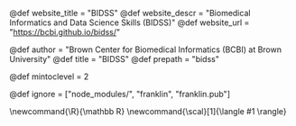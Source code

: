 <!--
Add here global page variables to use throughout your
website.
The website_* must be defined for the RSS to work
-->
@def website_title = "BIDSS"
@def website_descr = "Biomedical Informatics and Data Science Skills (BIDSS)"
@def website_url   = "https://bcbi.github.io/bidss/"

@def author = "Brown Center for Biomedical Informatics (BCBI) at Brown University"
@def title = "BIDSS"
@def prepath = "bidss"

@def mintoclevel = 2

<!--
Add here files or directories that should be ignored by Franklin, otherwise
these files might be copied and, if markdown, processed by Franklin which
you might not want. Indicate directories by ending the name with a `/`.
-->
@def ignore = ["node_modules/", "franklin", "franklin.pub"]

<!--
Add here global latex commands to use throughout your
pages. It can be math commands but does not need to be.
For instance:
* \newcommand{\phrase}{This is a long phrase to copy.}
-->
\newcommand{\R}{\mathbb R}
\newcommand{\scal}[1]{\langle #1 \rangle}
